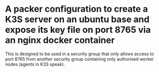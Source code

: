 # A packer configuration to create a K3S server on an ubuntu base and expose its key file on port 8765 via an nginx docker container

This is designed to be used in a security group that only allows access to port 8765 from another security group containing only authorised worker nodes (agents in K3S speak).
